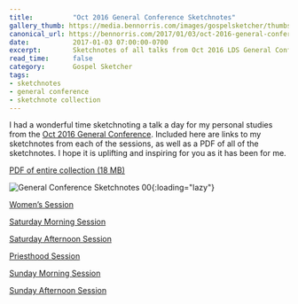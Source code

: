 ```yaml
---
title:          "Oct 2016 General Conference Sketchnotes"
gallery_thumb: https://media.bennorris.com/images/gospelsketcher/thumbs/oct-16-intro.jpg
canonical_url: https://bennorris.com/2017/01/03/oct-2016-general-conference-sketchnotes
date:           2017-01-03 07:00:00-0700
excerpt:        Sketchnotes of all talks from Oct 2016 LDS General Conference
read_time:      false
category:       Gospel Sketcher
tags:
- sketchnotes
- general conference
- sketchnote collection
---
```



I had a wonderful time sketchnoting a talk a day for my personal studies from the [Oct 2016 General Conference](https://www.lds.org/church/events/october-2016-general-conference). Included here are links to my sketchnotes from each of the sessions, as well as a PDF of all of the sketchnotes. I hope it is uplifting and inspiring for you as it has been for me.

[PDF of entire collection (18 MB)](https://media.bennorris.com/images/gospelsketcher/general-conference/oct-2016/october-2016-general-conference-sketchnotes.pdf)

![General Conference Sketchnotes 00](https://media.bennorris.com/images/gospelsketcher/general-conference/oct-2016/oct-16-intro.jpg){:loading="lazy"}

[Women’s Session](https://bennorris.com/2017/01/01/oct-2016-general-conference-womens-session-sketchnotes)

[Saturday Morning Session](https://bennorris.com/2016/11/28/oct-2016-general-conference-saturday-morning-session-sketchnotes)

[Saturday Afternoon Session](https://bennorris.com/2016/12/05/oct-2016-general-conference-saturday-afternoon-session-sketchnotes)

[Priesthood Session](https://bennorris.com/2016/12/10/oct-2016-general-conference-priesthood-session-sketchnotes)

[Sunday Morning Session](https://bennorris.com/2016/12/19/oct-2016-general-conference-sunday-morning-session-sketchnotes)

[Sunday Afternoon Session](https://bennorris.com/2016/12/27/oct-2016-general-conference-sunday-afternoon-session-sketchnotes)
